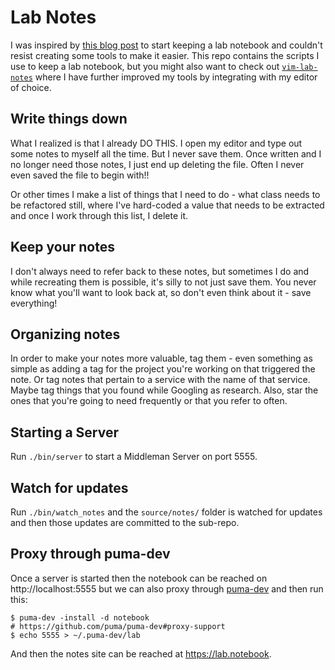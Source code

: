 # Lab Notes

I was inspired by [this blog post][post] to start keeping a lab notebook and
couldn't resist creating some tools to make it easier. This repo contains the
scripts I use to keep a lab notebook, but you might also want to check out
[`vim-lab-notes`][vim] where I have further improved my tools by integrating
with my editor of choice.

[post]: https://blog.nelhage.com/2010/05/software-and-lab-notebooks/
[vim]: https://github.com/jonallured/vim-lab-notes

## Write things down

What I realized is that I already DO THIS. I open my editor and type out some
notes to myself all the time. But I never save them. Once written and I no
longer need those notes, I just end up deleting the file. Often I never even
saved the file to begin with!!

Or other times I make a list of things that I need to do - what class needs to
be refactored still, where I've hard-coded a value that needs to be extracted
and once I work through this list, I delete it.

## Keep your notes

I don't always need to refer back to these notes, but sometimes I do and while
recreating them is possible, it's silly to not just save them. You never know
what you'll want to look back at, so don't even think about it - save
everything!

## Organizing notes

In order to make your notes more valuable, tag them - even something as simple
as adding a tag for the project you're working on that triggered the note. Or
tag notes that pertain to a service with the name of that service. Maybe tag
things that you found while Googling as research. Also, star the ones that
you're going to need frequently or that you refer to often.

## Starting a Server

Run `./bin/server` to start a Middleman Server on port 5555.

## Watch for updates

Run `./bin/watch_notes` and the `source/notes/` folder is watched for updates
and then those updates are committed to the sub-repo.

## Proxy through puma-dev

Once a server is started then the notebook can be reached on
http://localhost:5555 but we can also proxy through
[puma-dev](https://github.com/puma/puma-dev) and then run this:

```
$ puma-dev -install -d notebook
# https://github.com/puma/puma-dev#proxy-support
$ echo 5555 > ~/.puma-dev/lab
```

And then the notes site can be reached at https://lab.notebook.
